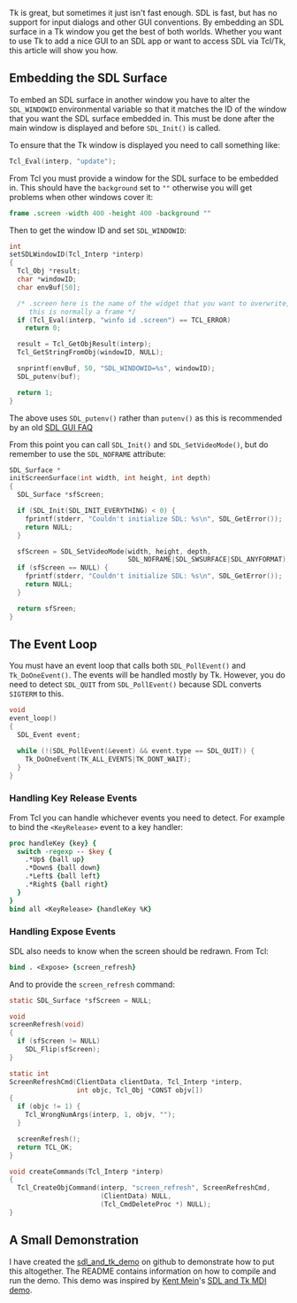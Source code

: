 Tk is great, but sometimes it just isn't fast enough.  SDL is fast, but has no support for input dialogs and other GUI conventions.  By embedding an SDL surface in a Tk window you get the best of both worlds.  Whether you want to use Tk to add a nice GUI to an SDL app or want to access SDL via Tcl/Tk, this article will show you how.

## Embedding the SDL Surface
To embed an SDL surface in another window you have to alter the `SDL_WINDOWID` environmental variable so that it matches the ID of the window that you want the SDL surface embedded in.  This must be done after the main window is displayed and before `SDL_Init()` is called.

To ensure that the Tk window is displayed you need to call something like:
```` c
Tcl_Eval(interp, "update");
````

From Tcl you must provide a window for the SDL surface to be embedded in.  This should have the `background` set to `""` otherwise you will get problems when other windows cover it:
```` tcl
frame .screen -width 400 -height 400 -background ""
````

Then to get the window ID and set `SDL_WINDOWID`:
```` c
int
setSDLWindowID(Tcl_Interp *interp)
{
  Tcl_Obj *result;
  char *windowID;
  char envBuf[50];

  /* .screen here is the name of the widget that you want to overwrite,
     this is normally a frame */
  if (Tcl_Eval(interp, "winfo id .screen") == TCL_ERROR)
    return 0;

  result = Tcl_GetObjResult(interp);
  Tcl_GetStringFromObj(windowID, NULL);

  snprintf(envBuf, 50, "SDL_WINDOWID=%s", windowID);
  SDL_putenv(buf);

  return 1;
}
````

The above uses `SDL_putenv()` rather than `putenv()` as this is recommended by an old [SDL GUI FAQ](http://sdl.beuc.net/sdl.wiki/FAQ_GUI)

From this point you can call `SDL_Init()` and `SDL_SetVideoMode()`, but do remember to use the `SDL_NOFRAME` attribute:
```` c
SDL_Surface *
initScreenSurface(int width, int height, int depth)
{
  SDL_Surface *sfScreen;

  if (SDL_Init(SDL_INIT_EVERYTHING) < 0) {
    fprintf(stderr, "Couldn't initialize SDL: %s\n", SDL_GetError());
    return NULL;
  }

  sfScreen = SDL_SetVideoMode(width, height, depth,
                              SDL_NOFRAME|SDL_SWSURFACE|SDL_ANYFORMAT);
  if (sfScreen == NULL) {
    fprintf(stderr, "Couldn't initialize SDL: %s\n", SDL_GetError());
    return NULL;
  }

  return sfSreen;
}
````


## The Event Loop
You must have an event loop that calls both `SDL_PollEvent()` and `Tk_DoOneEvent()`.  The events will be handled mostly by Tk.  However, you do need to detect `SDL_QUIT` from `SDL_PollEvent()` because SDL converts `SIGTERM` to this.

```` c
void
event_loop()
{
  SDL_Event event;

  while (!(SDL_PollEvent(&event) && event.type == SDL_QUIT)) {
    Tk_DoOneEvent(TK_ALL_EVENTS|TK_DONT_WAIT);
  }
}
````

### Handling Key Release Events
From Tcl you can handle whichever events you need to detect.  For example to bind the `<KeyRelease>` event to a key handler:
```` tcl
proc handleKey {key} {
  switch -regexp -- $key {
    .*Up$ {ball up}
    .*Down$ {ball down}
    .*Left$ {ball left}
    .*Right$ {ball right}
  }
}
bind all <KeyRelease> {handleKey %K}
````

### Handling Expose Events
SDL also needs to know when the screen should be redrawn. From Tcl:
```` tcl
bind . <Expose> {screen_refresh}
````

And to provide the `screen_refresh` command:
```` c
static SDL_Surface *sfScreen = NULL;

void
screenRefresh(void)
{
  if (sfScreen != NULL)
    SDL_Flip(sfScreen);
}

static int
ScreenRefreshCmd(ClientData clientData, Tcl_Interp *interp,
                 int objc, Tcl_Obj *CONST objv[])
{
  if (objc != 1) {
    Tcl_WrongNumArgs(interp, 1, objv, "");
  }

  screenRefresh();
  return TCL_OK;
}

void createCommands(Tcl_Interp *interp)
{
  Tcl_CreateObjCommand(interp, "screen_refresh", ScreenRefreshCmd,
                       (ClientData) NULL,
                       (Tcl_CmdDeleteProc *) NULL);
}
````

## A Small Demonstration
I have created the [sdl_and_tk_demo](https://github.com/LawrenceWoodman/sdl_and_tk_demo) on github to demonstrate how to put this altogether.  The README contains information on how to compile and run the demo.  This demo was inspired by [Kent Mein](http://www-users.cs.umn.edu/~mein/)'s [SDL and Tk MDI demo](http://www.libsdl.org/projects/tcl-demo/).
